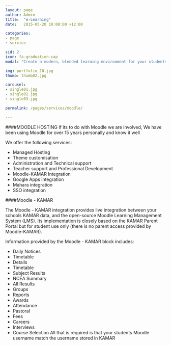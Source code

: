 ```yaml
---
layout: page
author: Admin
title:  "e-Learning"
date:   2015-05-20 18:00:00 +12:00

categories:
- page
- service

sid: 2
icon: fa-graduation-cap
modal: "Create a modern, blended learning environment for your students that is available 24/7. Let your students learn in their own time."

img: portfolio_10.jpg
thumb: thumb02.jpg

carousel:
- single01.jpg
- single02.jpg
- single03.jpg

permalink: /pages/services/moodle/

---
```

####MOODLE HOSTING
If its to do with Moodle we are involved, We have been using Moodle for over 15 years personally and know it well

We offer the following services:

- Managed Hosting
- Theme customisation
- Administration and Technical support
- Teacher support and Professional Development
- Moodle-KAMAR Integration
- Google Apps integration
- Mahara integration
- SSO integration

####Moodle - KAMAR

The Moodle - KAMAR integration provides live integration between your schools KAMAR data, and the open-source Moodle Learning Management System (LMS). Its implementation is closely based on the KAMAR Parent Portal but for student use only (there is no parent access provided by Moodle-KAMAR).

Information provided by the Moodle - KAMAR block includes:

- Daily Notices
- Timetable
- Details
- Timetable
- Subject Results
- NCEA Summary
- All Results
- Groups
- Reports
- Awards
- Attendance
- Pastoral
- Fees
- Careers
- Interviews
- Course Selection
All that is required is that your students Moodle username match the username stored in KAMAR
